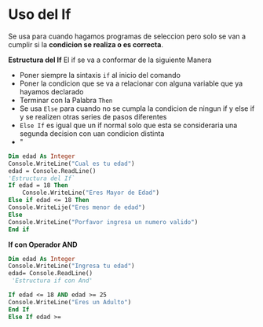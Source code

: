 # Uso del If
Se usa para cuando hagamos programas de seleccion pero solo se van a cumplir si la **condicion se realiza o es correcta**. 

**Estructura del If**
El if se va a conformar de la siguiente Manera
- Poner siempre la sintaxis `if` al inicio del comando
- Poner la condicion que se va a relacionar con alguna variable que ya hayamos declarado
- Terminar con la Palabra `Then`
- Se usa `Else` para cuando no se cumpla la condicion de ningun if y else if y se realizen otras series de pasos diferentes
- `Else If` es igual que un if normal solo que esta se consideraria una segunda decision con uan condicion distinta
- "

````vb
Dim edad As Integer
Console.WriteLine("Cual es tu edad")
edad = Console.ReadLine()
'Estructura del If`
If edad = 18 Then
    Console.WriteLine("Eres Mayor de Edad")
Else if edad <= 18 Then 
Console.WriteLije("Eres menor de edad")
Else
Console.WriteLine("Porfavor ingresa un numero valido")
End if

````

**If con Operador AND**
````vb
Dim edad As Integer
Console.WriteLine("Ingresa tu edad")
edad= Console.ReadLine()
 'Estructura if con And'

If edad <= 18 AND edad >= 25
Console.WriteLine("Eres un Adulto")
End If
Else If edad >=

````
